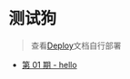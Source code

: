 # 测试狗

>查看[Deploy](https://github.com/thinkerchan/weekly/blob/master/Deploy.md)文档自行部署

* [第 01 期 - hello](https://post.testdog.cn/posts/01-hello)
